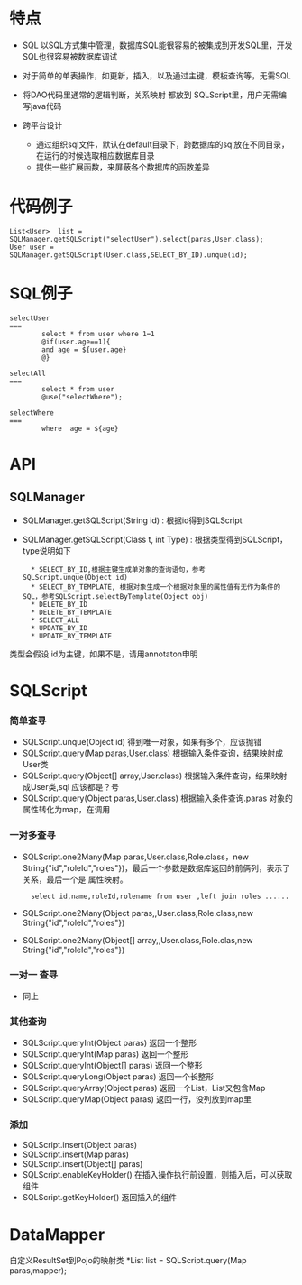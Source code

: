 特点
===

* SQL 以SQL方式集中管理，数据库SQL能很容易的被集成到开发SQL里，开发SQL也很容易被数据库调试

* 对于简单的单表操作，如更新，插入，以及通过主键，模板查询等，无需SQL

* 将DAO代码里通常的逻辑判断，关系映射 都放到 SQLScript里，用户无需编写java代码

* 跨平台设计
	* 通过组织sql文件，默认在default目录下，跨数据库的sql放在不同目录，在运行的时候选取相应数据库目录
	* 提供一些扩展函数，来屏蔽各个数据库的函数差异


代码例子
===

	List<User>  list = SQLManager.getSQLScript("selectUser").select(paras,User.class);
	User user = SQLManager.getSQLScript(User.class,SELECT_BY_ID).unque(id);

SQL例子
===

	selectUser
	===
		    select * from user where 1=1
		    @if(user.age==1){
		    and age = ${user.age}
		    @}
		    
	selectAll
	===
		    select * from user  
		    @use("selectWhere");
		    
	selectWhere
	===
		    where  age = ${age}
	

API
===

SQLManager
---

* SQLManager.getSQLScript(String id) : 根据id得到SQLScript

* SQLManager.getSQLScript(Class t, int Type) : 根据类型得到SQLScript，type说明如下

		* SELECT_BY_ID,根据主键生成单对象的查询语句，参考SQLScript.unque(Object id)
		* SELECT_BY_TEMPLATE, 根据对象生成一个根据对象里的属性值有无作为条件的SQL，参考SQLScript.selectByTemplate(Object obj)
		* DELETE_BY_ID
		* DELETE_BY_TEMPLATE
		* SELECT_ALL
		* UPDATE_BY_ID
		* UPDATE_BY_TEMPLATE
	
类型会假设 id为主键，如果不是，请用annotaton申明

SQLScript
===
### 简单查寻 ###
*  SQLScript.unque(Object id)  得到唯一对象，如果有多个，应该抛错
*  SQLScript.query(Map paras,User.class)  根据输入条件查询，结果映射成User类
*  SQLScript.query(Object[] array,User.class)  根据输入条件查询，结果映射成User类,sql 应该都是？号
*  SQLScript.query(Object paras,User.class)  根据输入条件查询.paras 对象的属性转化为map，在调用

### 一对多查寻 ###

* SQLScript.one2Many(Map paras,User.class,Role.class，new String{"id","roleId","roles"})，最后一个参数是数据库返回的前俩列，表示了关系，最后一个是 属性映射。
		
		select id,name,roleId,rolename from user ,left join roles ......

* SQLScript.one2Many(Object paras,,User.class,Role.class,new String{"id","roleId","roles"})
* SQLScript.one2Many(Object[] array,,User.class,Role.clas,new String{"id","roleId","roles"})

### 一对一 查寻 ###

* 同上


### 其他查询 ###
*  SQLScript.queryInt(Object paras)  返回一个整形
*  SQLScript.queryInt(Map paras)  返回一个整形
*  SQLScript.queryInt(Object[] paras)  返回一个整形
*  SQLScript.queryLong(Object paras)  返回一个长整形
*  SQLScript.queryArray(Object paras)  返回一个List，List又包含Map
*  SQLScript.queryMap(Object paras)  返回一行，没列放到map里

### 添加  ##

* SQLScript.insert(Object paras)
* SQLScript.insert(Map paras)
* SQLScript.insert(Object[] paras)
*  SQLScript.enableKeyHolder() 在插入操作执行前设置，则插入后，可以获取组件
*  SQLScript.getKeyHolder() 返回插入的组件


DataMapper
===
自定义ResultSet到Pojo的映射类
	*List<User> list  = SQLScript.query(Map paras,mapper);



